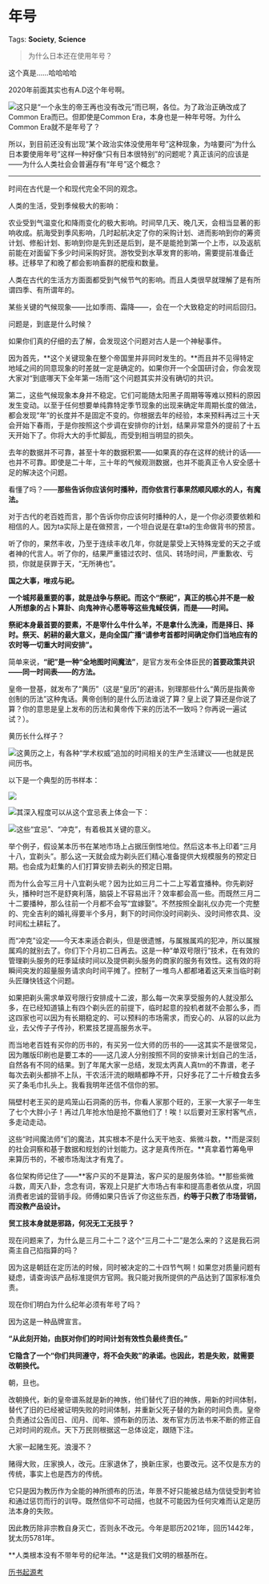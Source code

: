 # 年号

Tags: **Society**, **Science**

> 为什么日本还在使用年号？



这个真是……哈哈哈哈

2020年前面其实也有A.D这个年号啊。

![](https://pic1.zhimg.com/50/v2-2b6f68dd185e092e877e051a3b737c8e_720w.jpg?source=2c26e567)这只是“一个永生的帝王再也没有改元”而已啊，各位。为了政治正确改成了Common Era而已。但即使是Common Era，本身也是一种年号呀。为什么Common Era就不是年号了？

所以，到目前还没有出现“某个政治实体没使用年号”这种现象，为啥要问“为什么日本要使用年号”这样一种好像“只有日本很特别”的问题呢？真正该问的应该是——为什么人类社会会普遍存有“年号”这个概念？



---

时间在古代是一个和现代完全不同的观念。

人类的生活，受到季候极大的影响：

农业受到气温变化和降雨变化的极大影响。时间早几天、晚几天，会相当显著的影响收成。航海受到季风影响，几时起航决定了你的采购计划、进而影响到你的筹资计划、修船计划、影响到你是先到还是后到，是不是能抢到第一个上市，以及返航前能在对面留下多少时间采购好货。游牧受到水草发育的影响，需要提前准备迁移。迁移早了和晚了都会影响畜群的肥瘦和数量。

人类在古代的生活方方面面都受到气候节气的影响。而且人类很早就理解了是有所谓四季、有所谓年的。

某些关键的气候现象——比如季雨、霜降——，会在一个大致稳定的时间后回归。

问题是，到底是什么时候？

如果你们真的仔细的去了解，会发现这个问题对古人是一个神秘事件。

因为首先，**这个关键现象在整个帝国里并非同时发生的。**而且并不见得特定地域之间的同意现象的时差就一定是确定的。如果你开一个全国研讨会，你会发现大家对“到底哪天下全年第一场雨”这个问题其实并没有确切的共识。

第二，这些气候现象本身并不稳定。它们可能随太阳黑子周期等等难以预料的原因发生变动。以至于任何想要单纯靠特定季节现象的出现来确定年周期长度的做法，都会发现“年”的长度并不是固定不变的。你根据去年的经验，本来预料再过三十天会开始下春雨，于是你按照这个步调在安排你的计划，结果非常意外的提前了十五天开始下了。你将大大的手忙脚乱，而受到相当明显的损失。

去年的数据并不可靠，甚至十年的数据积累——如果真的存在这样的统计的话——也并不可靠。即使是二十年，三十年的气候观测数据，也并不能真正令人安全感十足的解决这个问题。

看懂了吗？——**那些告诉你应该何时播种，而你依言行事果然顺风顺水的人，有魔法。**

对于古代的老百姓而言，那个告诉你你应该何时播种的人，是一个你必须要依赖和相信的人。因为ta实际上是在做预言，一个坦白说是在拿ta的生命做背书的预言。

听了你的，果然丰收，乃至于连续丰收几年，你就是蒙受上天特殊宠爱的天之子或者神的代言人。听了你的，结果严重错过农时、信风、转场时间，严重歉收、亏损，你就是获罪于天，“无所祷也”。

**国之大事，唯戎与祀。**

**一个城邦最重要的事，就是战争与祭祀。而这个“祭祀”，真正的核心并不是一般人所想象的占卜算卦、向鬼神许心愿等等这些鬼蜮伎俩，而是——时间。**

**祭祀本身最首要的要素，不是宰什么牛什么羊，不是拿什么洗澡，而是择日、择时。祭天、躬耕的最大意义，是向全国广播“请参考首都时间确定你们当地应有的农时等一切重大时间安排”。**

简单来说，**“祀”是一种“全地图时间魔法”**，是官方发布全体臣民的**首要政策共识——同一时间表——的方法。**

  


皇帝一登基，就发布了“黄历”（这是“皇历”的避讳，别理那些什么“黄历是指黄帝创制的历法”这种鬼话。黄帝创制的是什么历法谁说了算？皇上说了算还是你说了算？你的意思是皇上发布的历法和黄帝传下来的历法不一致吗？你再说一遍试试？）。

黄历长什么样子？

![](https://picx.zhimg.com/50/v2-e9361b3f48375477cba6f4774ef72ac9_720w.jpg?source=2c26e567)这黄历之上，有各种“学术权威”追加的时间相关的生产生活建议——也就是民间历书。

以下是一个典型的历书样本：

![](https://pica.zhimg.com/50/v2-299cebc1213cdb8eb4746200f9d6abc0_720w.jpg?source=2c26e567)  


![](https://pic1.zhimg.com/50/v2-48d7d3aa9c2108647aa1ca0536faff5a_720w.jpg?source=2c26e567)其深入程度可以从这个宜忌表上体会一下：

![](https://picx.zhimg.com/50/v2-08186667daffe92910ea061bd80c3a2c_720w.jpg?source=2c26e567)这些“宜忌”、“冲克”，有着极其关键的意义。

举个例子，假设某本历书在某地市场上占据压倒性地位。然后这本书上印着“三月十八，宜剃头”。那么这一天就会成为剃头匠们精心准备提供大规模服务的预定日期。也会成为赶集的人们打算安排去剃头的预定日期。

而为什么会写三月十八宜剃头呢？因为比如三月二十二上写着宜播种。你先剃好头，播种时岂不是舒爽利落，脑袋上不容易出汗？效率都会高一些。而既然三月二十二要播种，那么往前一个月都不会写“宜嫁娶”。不然按照全副礼仪办完一个完整的、完全吉利的婚礼得要半个多月，剩下的时间你没时间剃头、没时间修农具、没时间松土耕耘了。

而“冲克”设定——今天本来适合剃头，但是很遗憾，与属猴属鸡的犯冲，所以属猴属鸡的就别去了。你们下个月初二日再去。这是一种“单双号限行”技术，在有效的管理剃头服务的旺季延续时间以及提供剃头服务的商家的服务有效性。这有效的将瞬间突发的超量服务请求向时间平摊了。控制了一堆鸟人都都堵着这天来当临时剃头匠赚快钱这个问题。

如果把剃头需求单双号限行安排成十二波，那么每一次来享受服务的人就没那么多，在已经知道镇上有四个剃头匠的前提下，临时起意的投机者就不会那么多，而这四家也可以因为有长期稳定的、可以预料的市场需求，而安心的、从容的以此为业，去父传子子传孙，积累技艺提高服务水平。

而当地老百姓有买你的历书的，有买另一位大师的历书的——这其实不是很常见，因为雕版印刷也是要工本的——这几波人分别按照不同的安排来计划自己的生活，自然各有不同的结果。到了年尾大家一总结，发现太丙真人真tm的不靠谱，老子每次去剃头都排不上队，干农活汗流的眼睛都睁不开，只好多花了二十斤粮食去多买了条毛巾扎头上。我看我明年还信不信你的邪。

隔壁村老王买的是鸡笼山石洞斋的历书，你看人家那个旺的，王家一大家子一年生了七个大胖小子！再过几年抢水怕是抢不赢他们了！唉！以后要对王家村客气点，多走动走动。

这些“时间魔法师”们的魔法，其实根本不是什么天干地支、紫微斗数，**而是深刻的社会洞察和基于数据和规划的计划能力。这才是真传所在。**真拿着竹筹龟甲来算历书的，不被市场淘汰才有鬼了。

各位架构师记住了——**客户买的不是算法，客户买的是服务体验。**那些紫微斗数，周天八卦，念念有词，客观上只是扩大市场占有率和提高患者依从度，巩固消费者忠诚的营销手段。师傅如果只告诉了你这些东西，**约等于只教了市场营销，而没教产品设计。**

**贸工技本身就是邪路，何况无工无技乎？**

  


  


现在问题来了，为什么是三月二十二？这个“三月二十二”是怎么来的？这是我石洞斋主自己掐指算的吗？

因为这是朝廷在定历法的时候，同时被决定的二十四节气啊！如果您对质量问题有疑虑，请查询该产品标准提供方官网。我只能对我所提供的产品达到了国家标准负责。

现在你们明白为什么纪年必须有年号了吗？

因为这是一种品牌宣言。

**“从此刻开始，由朕对你们的时间计划有效性负最终责任。”**

**它隐含了一个“你们共同遵守，将不会失败”的承诺。也因此，若是失败，就需要改朝换代。**

朝，旦也。

改朝换代，新的皇帝谱系就是新的神族，他们替代了旧的神族，用新的时间体制，替代了旧的已经被证明失败的时间体制，并重新父死子替的为新的时间负责。皇帝负责通过公告闰日、闰月、闰年、颁布新的历法、发布官方历法书来不断的修正自己对时间的观点。天下万民则根据这一总体设定，跟随下注。

大家一起赌生死。浪漫不？

赌得大败，庄家换人，改元。庄家退休了，换新庄家，也要改元。这不仅是东方的传统，事实上也是西方的传统。

它只是因为教历作为全能的神所颁布的历法，年景不好只能被总结为信徒受到考验和通过惩罚而行的训导。既然信仰不可动摇，也就不可能因为任何灾难而认定是历法本身的失败。

因此教历除非宗教自身灭亡，否则永不改元。今年是耶历2021年，回历1442年，犹太历5781年。

**人类根本没有不带年号的纪年法。**这是我们文明的根基所在。

[历书起源考](https://link.zhihu.com/?target=http%3A//shc2000.sjtu.edu.cn/030901/lishu.htm)

